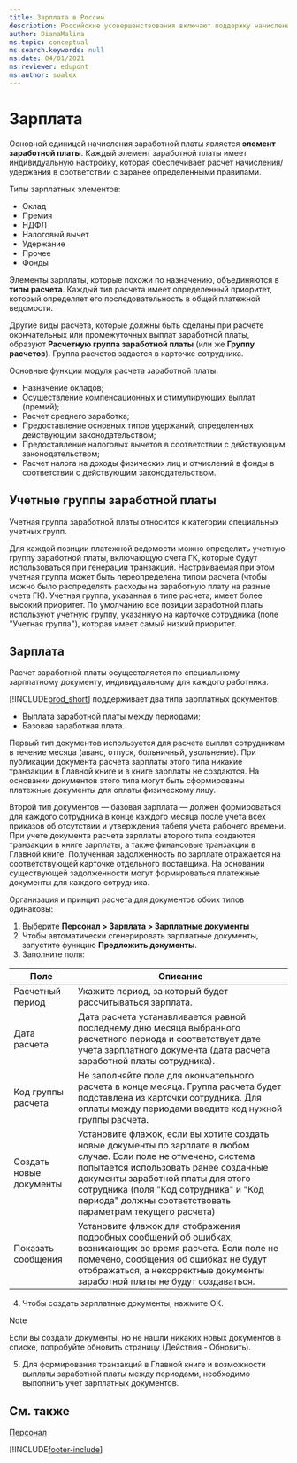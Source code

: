 ```yaml
---
title: Зарплата в России
description: Российские усовершенствования включают поддержку начисления заработной платы.
author: DianaMalina
ms.topic: conceptual
ms.search.keywords: null
ms.date: 04/01/2021
ms.reviewer: edupont
ms.author: soalex
---
```


# <a name="payroll" />Зарплата

Основной единицей начисления заработной платы является **элемент заработной платы**. Каждый элемент заработной платы имеет индивидуальную настройку, которая обеспечивает расчет начисления/удержания в соответствии с заранее определенными правилами. 

Типы зарплатных элементов:

- Оклад
- Премия
- НДФЛ
- Налоговый вычет
- Удержание
- Прочее
- Фонды

Элементы зарплаты, которые похожи по назначению, объединяются в **типы расчета**. Каждый тип расчета имеет определенный приоритет, который определяет его последовательность в общей платежной ведомости.

Другие виды расчета, которые должны быть сделаны при расчете окончательных или промежуточных выплат заработной платы, образуют **Расчетную группа заработной платы** (или же **Группу расчетов**). Группа расчетов задается в карточке сотрудника.

Основные функции модуля расчета заработной платы:

- Назначение окладов; 
- Осуществление компенсационных и стимулирующих выплат (премий); 
- Расчет среднего заработка;
- Предоставление основных типов удержаний, определенных действующим законодательством; 
- Предоставление налоговых вычетов в соответствии с действующим законодательством; 
- Расчет налога на доходы физических лиц и отчислений в фонды в соответствии с действующим законодательством.

## <a name="payroll-accounting-groups" />Учетные группы заработной платы

Учетная группа заработной платы относится к категории специальных учетных групп.

Для каждой позиции платежной ведомости можно определить учетную группу заработной платы, включающую счета ГК, которые будут использоваться при генерации транзакций. Настраиваемая при этом учетная группа может быть переопределена типом расчета (чтобы можно было распределять расходы на заработную плату на разные счета ГК). Учетная группа, указанная в типе расчета, имеет более высокий приоритет. По умолчанию все позиции заработной платы используют учетную группу, указанную на карточке сотрудника (поле "Учетная группа"), которая имеет самый низкий приоритет.

## <a name="payroll" />Зарплата

Расчет заработной платы осуществляется по специальному зарплатному документу, индивидуальному для каждого работника.

[!INCLUDE[prod_short](../../includes/prod_short.md)] поддерживает два типа зарплатных документов: 

- Выплата заработной платы между периодами; 
- Базовая заработная плата. 

Первый тип документов используется для расчета выплат сотрудникам в течение месяца (аванс, отпуск, больничный, увольнение). При публикации документа расчета зарплаты этого типа никакие транзакции в Главной книге и в книге зарплаты не создаются. На основании документов этого типа могут быть сформированы платежные документы для оплаты физическому лицу. 

Второй тип документов — базовая зарплата — должен формироваться для каждого сотрудника в конце каждого месяца после учета всех приказов об отсутствии и утверждения табеля учета рабочего времени. При учете документа расчета зарплаты второго типа создаются транзакции в книге зарплаты, а также финансовые транзакции в Главной книге. Полученная задолженность по зарплате отражается на соответствующей карточке отдельного поставщика. На основании существующей задолженности могут формироваться платежные документы для каждого сотрудника.

Организация и принцип расчета для документов обоих типов одинаковы:

1. Выберите **Персонал > Зарплата > Зарплатные документы**
2. Чтобы автоматически сгенерировать зарплатные документы, запустите функцию **Предложить документы**.
3. Заполните поля:

| Поле                  | Описание                                                  |
| ---------------------- | ------------------------------------------------------------ |
| Расчетный период     | Укажите период, за который будет рассчитываться зарплата.  |
| Дата расчета       | Дата расчета устанавливается равной последнему дню месяца выбранного расчетного периода и соответствует дате учета зарплатного документа (дата расчета заработной платы сотрудника). |
| Код группы расчета | Не заполняйте поле для окончательного расчета в конце месяца. Группа расчета будет подставлена из карточки сотрудника. Для оплаты между периодами введите код нужной группы расчета. |
| Создать новые документы   | Установите флажок, если вы хотите создать новые документы по зарплате в любом случае. Если поле не отмечено, система попытается использовать ранее созданные документы заработной платы для этого сотрудника (поля "Код сотрудника" и "Код периода" должны соответствовать параметрам текущего расчета) |
| Показать сообщения          | Установите флажок для отображения подробных сообщений об ошибках, возникающих во время расчета. Если поле не помечено, сообщения об ошибках не будут отображаться, а некорректные документы заработной платы не будут создаваться. |

4. Чтобы создать зарплатные документы, нажмите ОК. 

  > [!NOTE]
  > Если вы создали документы, но не нашли никаких новых документов в списке, попробуйте обновить страницу (Действия - Обновить).

5. Для формирования транзакций в Главной книге и возможности выплаты заработной платы между периодами, необходимо выполнить учет зарплатных документов.

## <a name="see-also" />См. также

[Персонал](Human-Resources.md)  


[!INCLUDE[footer-include](../../includes/footer-banner.md)]
